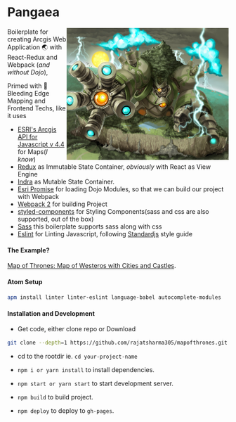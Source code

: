 # Pangaea
<img src='inspiration.jpg' height='300px' align='right'/>

Boilerplate for creating Arcgis Web Application 🌏 with React-Redux and Webpack (_and without Dojo_),

Primed with 💉 Bleeding Edge Mapping and Frontend Techs, like it uses

- [ESRI's Arcgis API for Javascript v 4.4](https://developers.arcgis.com/javascript/latest/guide/) for Maps(_I know_)
- [Redux](http://redux.js.org/) as Immutable State Container, _obviously_ with React as View Engine
- [Indra](https://github.com/rajatsharma305/indra) as Mutable State Container.
- [Esri Promise](https://www.npmjs.com/package/esri-promise) for loading Dojo Modules, so that we can build our project with Webpack
- [Webpack 2](https://webpack.js.org/) for building Project
- [styled-components](https://www.styled-components.com/) for Styling Components(sass and css are also supported, out of the box)
- [Sass](http://sass-lang.com/) this boilerplate supports sass along with css
- [Eslint](https://eslint.org/) for Linting Javascript, following [Standardjs](https://standardjs.com/) style guide

#### The Example?

[Map of Thrones: Map of Westeros with Cities and Castles](https://rajatsharma305.github.io/totem/).

#### Atom Setup

```bash
apm install linter linter-eslint language-babel autocomplete-modules
```

#### Installation and Development
- Get code, either clone repo or Download

```bash
git clone --depth=1 https://github.com/rajatsharma305/mapofthrones.git your-project-name
```

- cd to the rootdir ie. `cd your-project-name`

- `npm i or yarn install` to install dependencies.
- `npm start or yarn start` to start development server.
- `npm build` to build project.
- `npm deploy` to deploy to `gh-pages`.
